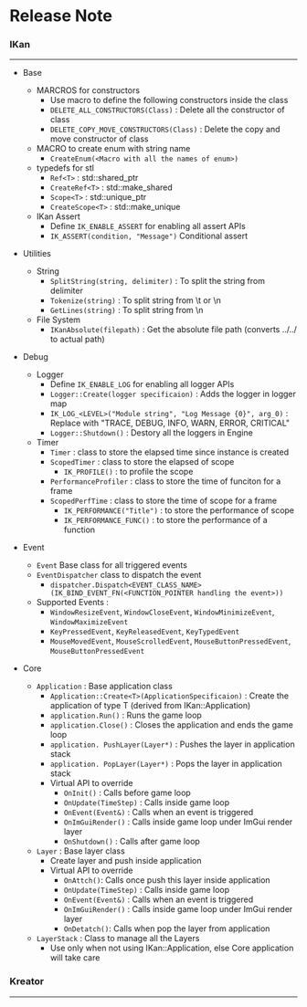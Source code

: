 # Release Note

### IKan
----------------------------------------------------------------------------------------------------------------------
  - Base
    - MARCROS for constructors
      - Use macro to define the following constructors inside the class
      - `DELETE_ALL_CONSTRUCTORS(Class)` : Delete all the constructor of class
      - `DELETE_COPY_MOVE_CONSTRUCTORS(Class)` : Delete the copy and move constructor of class
    - MACRO to create enum with string name
      - `CreateEnum(<Macro with all the names of enum>)`
    - typedefs for stl
      - `Ref<T>` : std::shared_ptr
      - `CreateRef<T>` : std::make_shared
      - `Scope<T>` : std::unique_ptr
      - `CreateScope<T>` : std::make_unique
    - IKan Assert
      - Define `IK_ENABLE_ASSERT` for enabling all assert APIs
      - `IK_ASSERT(condition, "Message")` Conditional assert

  - Utilities
    - String 
      - `SplitString(string, delimiter)` : To split the string from delimiter
      - `Tokenize(string)` : To split string from \t or \n
      - `GetLines(string)` : To split string from \n
    - File System
      - `IKanAbsolute(filepath)` : Get the absolute file path (converts ../../ to actual path)
      
  - Debug
    - Logger 
      - Define `IK_ENABLE_LOG` for enabling all logger APIs
      - `Logger::Create(logger specificaion)` : Adds the logger in logger map
      - `IK_LOG_<LEVEL>("Module string", "Log Message {0}", arg_0)` : Replace <LEVEL> with  "TRACE, DEBUG, INFO, WARN, ERROR, CRITICAL"
      - `Logger::Shutdown()` : Destory all the loggers in Engine
    - Timer
      - `Timer` : class to store the elapsed time since instance is created
      - `ScopedTimer` : class to store the elapsed of scope
        - `IK_PROFILE()` : to profile the scope 
      - `PerformanceProfiler` : class to store the time of funciton for a frame
      - `ScopedPerfTime` : class to store the time of scope for a frame
        - `IK_PERFORMANCE("Title")` : to store the performance of scope
        - `IK_PERFORMANCE_FUNC()` : to store the performance of a function
        
  - Event
    - `Event` Base class for all triggered events
    - `EventDispatcher` class to dispatch the event
      - `dispatcher.Dispatch<EVENT_CLASS_NAME>(IK_BIND_EVENT_FN(<FUNCTION_POINTER handling the event>))`
    - Supported Events : 
      - `WindowResizeEvent`, `WindowCloseEvent`, `WindowMinimizeEvent`, `WindowMaximizeEvent`
      - `KeyPressedEvent`, `KeyReleasedEvent`, `KeyTypedEvent`
      - `MouseMovedEvent`, `MouseScrolledEvent`, `MouseButtonPressedEvent`, `MouseButtonPressedEvent`
      
  - Core
    - `Application` : Base application class
      - `Application::Create<T>(ApplicationSpecificaion)` : Create the application of type T (derived from IKan::Application)
      - `application.Run()` : Runs the game loop
      - `application.Close()` : Closes the application and ends the game loop
      - `application. PushLayer(Layer*)` : Pushes the layer in application stack
      - `application. PopLayer(Layer*)` : Pops the layer in application stack
      - Virtual API to override
        - `OnInit()` : Calls before game loop
        - `OnUpdate(TimeStep)` : Calls inside game loop
        - `OnEvent(Event&)` : Calls when an event is triggered
        - `OnImGuiRender()` : Calls inside game loop under ImGui render layer
        - `OnShutdown()` : Calls after game loop
    - `Layer` : Base layer class
      - Create layer and push inside application 
      - Virtual API to override
        - `OnAttch()`: Calls once push this layer inside application
        - `OnUpdate(TimeStep)` : Calls inside game loop
        - `OnEvent(Event&)` : Calls when an event is triggered
        - `OnImGuiRender()` : Calls inside game loop under ImGui render layer
        - `OnDetatch()`: Calls when pop the layer from application
    - `LayerStack` : Class to manage all the Layers 
      - Use only when not using IKan::Application, else Core application will take care
      
### Kreator
----------------------------------------------------------------------------------------------------------------------
